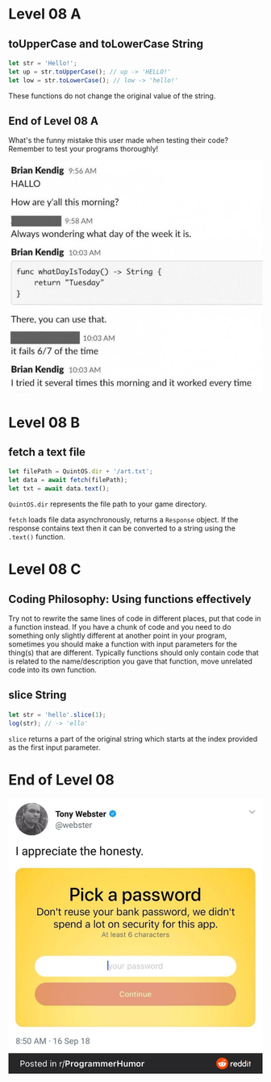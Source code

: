 # Level 08 A

## toUpperCase and toLowerCase String

```js
let str = 'Hello!';
let up = str.toUpperCase(); // up -> 'HELLO!'
let low = str.toLowerCase(); // low -> 'hello!'
```

These functions do not change the original value of the string.

## End of Level 08 A

What's the funny mistake this user made when testing their code? Remember to test your programs thoroughly!

![](../src/memes/08_1.jpeg)

# Level 08 B

## fetch a text file

```js
let filePath = QuintOS.dir + '/art.txt';
let data = await fetch(filePath);
let txt = await data.text();
```

`QuintOS.dir` represents the file path to your game directory.

`fetch` loads file data asynchronously, returns a `Response` object. If the response contains text then it can be converted to a string using the `.text()` function.

# Level 08 C

## Coding Philosophy: Using functions effectively

Try not to rewrite the same lines of code in different places, put that code in a function instead. If you have a chunk of code and you need to do something only slightly different at another point in your program, sometimes you should make a function with input parameters for the thing(s) that are different. Typically functions should only contain code that is related to the name/description you gave that function, move unrelated code into its own function.

## slice String

```js
let str = 'hello'.slice(1);
log(str); // -> 'ello'
```

`slice` returns a part of the original string which starts at the index provided as the first input parameter.

# End of Level 08

![](../src/memes/08_0.jpeg)
